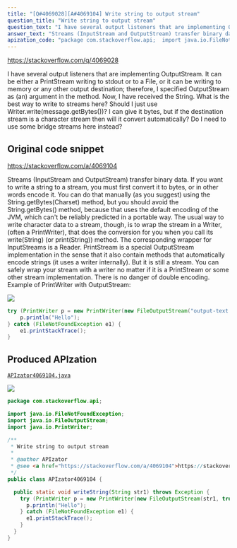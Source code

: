 ```yaml
---
title: "[Q#4069028][A#4069104] Write string to output stream"
question_title: "Write string to output stream"
question_text: "I have several output listeners that are implementing OutputStream. It can be either a PrintStream writing to stdout or to a File, or it can be writing to memory or any other output destination; therefore, I specified OutputStream as (an) argument in the method. Now, I have received the String. What is the best way to write to streams here? Should I just use Writer.write(message.getBytes())? I can give it bytes, but if the destination stream is a character stream then will it convert automatically? Do I need to use some bridge streams here instead?"
answer_text: "Streams (InputStream and OutputStream) transfer binary data. If you want to write a string to a stream, you must first convert it to bytes, or in other words encode it. You can do that manually (as you suggest) using the String.getBytes(Charset) method, but you should avoid the String.getBytes() method, because that uses the default encoding of the JVM, which can't be reliably predicted in a portable way. The usual way to write character data to a stream, though, is to wrap the stream in a Writer, (often a PrintWriter), that does the conversion for you when you call its write(String) (or print(String)) method. The corresponding wrapper for InputStreams is a Reader. PrintStream is a special OutputStream implementation in the sense that it also contain methods that automatically encode strings (it uses a writer internally). But it is still a stream. You can safely wrap your stream with a writer no matter if it is a PrintStream or some other stream implementation. There is no danger of double encoding. Example of PrintWriter with OutputStream:"
apization_code: "package com.stackoverflow.api;  import java.io.FileNotFoundException; import java.io.FileOutputStream; import java.io.PrintWriter;  /**  * Write string to output stream  *  * @author APIzator  * @see <a href=\"https://stackoverflow.com/a/4069104\">https://stackoverflow.com/a/4069104</a>  */ public class APIzator4069104 {    public static void writeString(String str1) throws Exception {     try (PrintWriter p = new PrintWriter(new FileOutputStream(str1, true))) {       p.println(\"Hello\");     } catch (FileNotFoundException e1) {       e1.printStackTrace();     }   } }"
---
```


https://stackoverflow.com/q/4069028

I have several output listeners that are implementing OutputStream.
It can be either a PrintStream writing to stdout or to a File, or it can be writing to memory or any other output destination; therefore, I specified OutputStream as (an) argument in the method.
Now, I have received the String. What is the best way to write to streams here?
Should I just use Writer.write(message.getBytes())? I can give it bytes, but if the destination stream is a character stream then will it convert automatically?
Do I need to use some bridge streams here instead?



## Original code snippet

https://stackoverflow.com/a/4069104

Streams (InputStream and OutputStream) transfer binary data. If you want to write a string to a stream, you must first convert it to bytes, or in other words encode it. You can do that manually (as you suggest) using the String.getBytes(Charset) method, but you should avoid the String.getBytes() method, because that uses the default encoding of the JVM, which can&#x27;t be reliably predicted in a portable way.
The usual way to write character data to a stream, though, is to wrap the stream in a Writer, (often a PrintWriter), that does the conversion for you when you call its write(String) (or print(String)) method. The corresponding wrapper for InputStreams is a Reader.
PrintStream is a special OutputStream implementation in the sense that it also contain methods that automatically encode strings (it uses a writer internally). But it is still a stream. You can safely wrap your stream with a writer no matter if it is a PrintStream or some other stream implementation. There is no danger of double encoding.
Example of PrintWriter with OutputStream:

<div class="code-logo"><img src="/stackoverflow.png" /></div>

```java
try (PrintWriter p = new PrintWriter(new FileOutputStream("output-text.txt", true))) {
    p.println("Hello");
} catch (FileNotFoundException e1) {
    e1.printStackTrace();
}
```

## Produced APIzation

[`APIzator4069104.java`](https://github.com/pasqualesalza/apization-temp-data/raw/master/search/APIzator4069104.java)

<div class="code-logo"><img src="/apizator.png" /></div>

```java
package com.stackoverflow.api;

import java.io.FileNotFoundException;
import java.io.FileOutputStream;
import java.io.PrintWriter;

/**
 * Write string to output stream
 *
 * @author APIzator
 * @see <a href="https://stackoverflow.com/a/4069104">https://stackoverflow.com/a/4069104</a>
 */
public class APIzator4069104 {

  public static void writeString(String str1) throws Exception {
    try (PrintWriter p = new PrintWriter(new FileOutputStream(str1, true))) {
      p.println("Hello");
    } catch (FileNotFoundException e1) {
      e1.printStackTrace();
    }
  }
}

```
